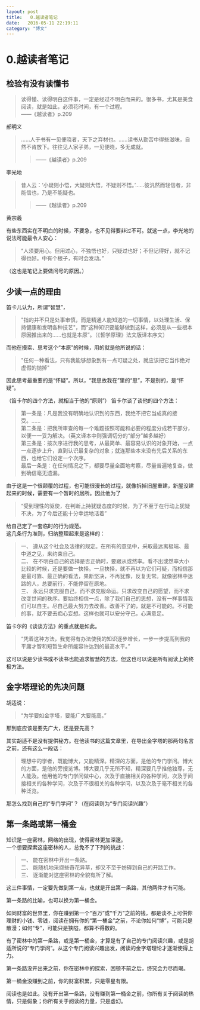 ```yaml
---
layout: post
title:   0.越读者笔记
date:   2016-05-11 22:19:11
category: "博文"
---
```

# 0.越读者笔记

## 检验有没有读懂书

>读得懂、读得明白这件事，一定是经过不明白而来的。很多书，尤其是美食阅读，就是如此，必须花时间，有一个过程。  
>——《越读者》p.209

郝明义 


>……人于书有一见便晓者，天下之弃材也。……读书从勤苦中得些滋味，自然不肯放下。往往见人家子弟，一见便晓，多无成就。  
>>——《越读者》p.209

李光地

>昔人云：‘小疑则小悟，大疑则大悟，不疑则不悟。’……彼汎然而轻信者，非能信也，乃是不能疑也。  
>>——《越读者》p.209

黄宗羲

有些东西实在不明白的时候，不要急，也不见得要非过不可。就这一点，李光地的说法可能最令人安心：

>“人须要用心。但用过心，不独悟也好，只疑过也好；不但记得好，就不记得也好。中有个根子，有时会发动。”  

（这也是笔记上要做问号的原因。）


## 少读一点的理由

笛卡儿认为，所谓“智慧”，

>"指的并不只是处事审慎，而是精通人能知道的一切事情，以处理生活、保持健康和发明各种技艺"，而“这种知识要能够做到这样，必须是从一些根本原因推出来的……也就是本原”。（《哲学原理》法文版译本序文）

而他在摸索、思考这个“本原”的时候，用的就是他所说的话：
>"任何一种看法，只有我能够想象到有一点可疑之处，就应该把它当作绝对虚假的抛掉"

因此思考最重要的是“怀疑”。所以，“我思故我在”里的“思”，不是别的，是“怀疑”。


（笛卡尔的四个方法，就相当于他的“原则”）
笛卡尔谈了谈他的四个方法：

>第一条是：凡是我没有明确地认识到的东西，我绝不把它当成真的接受。……  
>第二条是：把我所审查的每一个难题按照可能和必要的程度分成若干部分，以便一一妥为解决。（英文译本中则强调切分的“部分”越多越好）  
>第三条是：按次序进行我的思考，从最简单、最容易认识的对象开始，一点一点逐步上升，直到认识最复杂的对象；就连那些本来没有先后关系的东西，也给它们设定一个次序。  
>最后一条是：在任何情况之下，都要尽量全面地考察，尽量普遍地复查，做到确信毫无遗漏。  

由于这是一个很颠覆的过程，也可能很漫长的过程，就像拆掉旧屋重建，新屋没建起来的时候，需要有一个暂时的居所。因此他为了  

>“受到理性的驱使，在判断上持犹疑态度的时候，为了不至于在行动上犹疑不决，为了今后还能十分幸运地活着”  

给自己定了一套临时的行为规范。  
这几条行为准则，归纳整理起来是这样的：  

>一、 遵从这个社会及法律的规定。在所有的意见中，采取最远离极端、最中道之见，来约束自己。  
>二、 在不明白自己的选择是否正确时，要跟从或然率。看不出或然率大小比较的时候，还是要做一抉择。一旦抉择，就不再以为它们可疑，而相信那是最可靠、最正确的看法，果断坚决，不再犹豫，反复无常。就像密林中迷路的人，总要前行，不能停留在原地。  
>三、 永远只求克服自己，而不求克服命运。只求改变自己的愿望，而不求改变世间的秩序。要始终相信一点，除了我们自己的思想，没有一样事情我们可以自主。尽自己最大努力去改善。改善不了的，就是不可能的。不可能的事，就不要去痴心妄想。这样也就可以安分守己，心满意足。  

笛卡尔的《谈谈方法》的重点就是如此。  

>“凭着这种方法，我觉得有办法使我的知识逐步增长，一步一步提高到我的平庸才智和短暂生命所能容许达到的最高水平。”  

这可以说是少读书或不读书也能追求智慧的方法，但这也可以说是所有阅读上的终极方法。  


## 金字塔理论的先决问题

胡适说：

>“为学要如金字塔，要能广大要能高。”  

那到底应该是要先广大，还是要先高？

其实胡适不是没有提供秘方。在他读书的这篇文章里，在导出金字塔的那两句名言之前，还有这么一段话：  

>理想中的学者，既能博大，又能精深。精深的方面，是他的专门学问。博大的方面，是他的旁搜览博。博大要几乎无所不知，精深要几乎推他独尊，无人能及。他用他的专门学问做中心，次及于直接相关的各种学问，次及于间接相关的各种学问，次及于不很相关的各种学问，以及次及于毫不相关的各种泛览。  

那怎么找到自己的“专门学问”？（在阅读则为“专门阅读兴趣”） 



## 第一条路或第一桶金  

知识是一座密林，网络的出现，使得密林更加深邃。  
一个想要探索这座密林的人，总免不了下列的挑战：  

>一、 能在密林中开出一条路。  
>二、 能随机地采撷些奇花异草，却又不至于妨碍到自己的开路工作。  
>三、 逐渐能对这座密林的全貌有所了解。  

这三件事情，一定要先做到第一点，也就是开出第一条路，其他两件才有可能。  

第一条路的比喻，也可以换为第一桶金。  

如同财富的世界里，你在赚到第一个“百万”或“千万”之前的钱，都是谈不上可供你理财的小钱、零钱，阅读在拥有你的“第一桶金”之前，不论你如何“博”，可能只是散漫；如何“专”，可能只是狭隘，都算不得数的。  

有了密林中的第一条路，或是第一桶金，才算是有了自己的专门阅读兴趣，或是胡适所说的“专门学问”。从这个专门阅读兴趣出发，阅读的金字塔理论才逐渐使得上力。  

第一条路没开出来之前，你在密林中的探索，困顿不前之后，终究会力尽而竭。  

第一桶金没赚到之前，你的财富积累，只是零星有限。  

阅读也是如此。没有开出第一条路，没有赚到第一桶金之前，你所有关于阅读的热情，只是假象；你所有关于阅读的力量，只是虚幻。  

